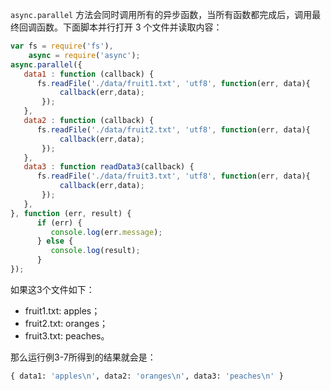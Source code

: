 `async.parallel` 方法会同时调用所有的异步函数，当所有函数都完成后，调用最终回调函数。下面脚本并行打开 3 个文件并读取内容：

```js
var fs = require('fs'),
    async = require('async');
async.parallel({
   data1 : function (callback) {
      fs.readFile('./data/fruit1.txt', 'utf8', function(err, data){
           callback(err,data);
       }); 
   }, 
   data2 : function (callback) {
      fs.readFile('./data/fruit2.txt', 'utf8', function(err, data){
           callback(err,data);
       });
   },
   data3 : function readData3(callback) {
      fs.readFile('./data/fruit3.txt', 'utf8', function(err, data){
           callback(err,data);
       });
   }, 
}, function (err, result) {
      if (err) {
         console.log(err.message);
      } else {
         console.log(result);
      }
});
```

如果这3个文件如下：

+ fruit1.txt: apples；
+ fruit2.txt: oranges；
+ fruit3.txt: peaches。

那么运行例3-7所得到的结果就会是：

```python
{ data1: 'apples\n', data2: 'oranges\n', data3: 'peaches\n' }
```
